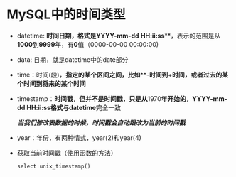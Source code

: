 # MySQL中的时间类型

- datetime: **时间日期，格式是YYYY-mm-dd** **HH:ii:ss****，表示的范围是从**1000**到**9999**年，有**0**值（0000-00-00 00:00:00)

- data: 日期，就是datetime中的date部分

- time：时间(段)，**指定的某个区间之间，比如****-**时间到**+**时间，或者过去的某个时间到将来的某个时间**

- timestamp：**时间戳，但并不是时间戳，只是从**1970**年开始的，**YYYY-mm-**dd** **HH:ii:ss**格式与**datetime**完全一致

  ***当我们修改表数据的时候，时间戳会自动跟改为当前的时间戳***

- year：年份，有两种情式，year(2)和year(4)

- 获取当前时间戳（使用函数的方法）

  ```mysql
  select unix_timestamp()
  ```

  


